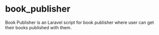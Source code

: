# book_publisher
Book Publisher is an Laravel script for book publisher where user can get their books published with them.
